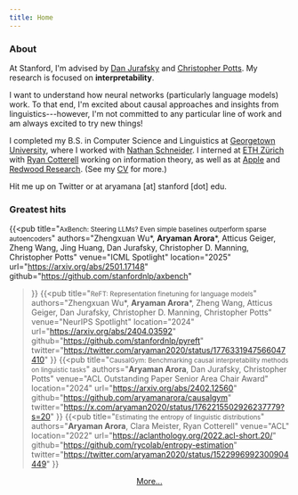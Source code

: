```yaml
---
title: Home
---
```


### About

At Stanford, I'm advised by [Dan Jurafsky](http://web.stanford.edu/~jurafsky/) and [Christopher Potts](https://web.stanford.edu/~cgpotts/). My research is focused on **interpretability**.

I want to understand how neural networks (particularly language models) work. To that end, I'm excited about causal approaches and insights from linguistics---however, I'm not committed to any particular line of work and am always excited to try new things!

I completed my B.S. in Computer Science and Linguistics at [Georgetown University](https://www.georgetown.edu/), where I worked with [Nathan Schneider](https://people.cs.georgetown.edu/nschneid/). I interned at [ETH Zürich](https://rycolab.io/authors/ryan/) with [Ryan Cotterell](https://rycolab.io/authors/ryan/) working on information theory, as well as at [Apple](https://www.apple.com/) and [Redwood Research](https://www.redwoodresearch.org/). (See my [CV](/pdf/resume.pdf) for more.)

Hit me up on Twitter or at aryamana [at] stanford [dot] edu.

### Greatest hits
{{<pub
    title="<small>AxBench: Steering LLMs? Even simple baselines outperform sparse autoencoders</small>"
    authors="Zhengxuan Wu\*, **Aryaman Arora**\*, Atticus Geiger, Zheng Wang, Jing Huang, Dan Jurafsky, Christopher D. Manning, Christopher Potts"
    venue="ICML <span class=award>Spotlight</span>"
    location="2025"
    url="https://arxiv.org/abs/2501.17148"
    github="https://github.com/stanfordnlp/axbench"
>}}
{{<pub
    title="<small>ReFT: Representation finetuning for language models</small>"
    authors="Zhengxuan Wu\*, **Aryaman Arora**\*, Zheng Wang, Atticus Geiger, Dan Jurafsky, Christopher D. Manning, Christopher Potts"
    venue="NeurIPS <span class=award>Spotlight</span>"
    location="2024"
    url="https://arxiv.org/abs/2404.03592"
    github="https://github.com/stanfordnlp/pyreft"
    twitter="https://twitter.com/aryaman2020/status/1776331947566047410"
>}}
{{<pub
    title="<small>CausalGym: Benchmarking causal interpretability methods on linguistic tasks</small>"
    authors="**Aryaman Arora**, Dan Jurafsky, Christopher Potts"
    venue="ACL <span class=award>Outstanding Paper</span> <span class=award>Senior Area Chair Award</span>"
    location="2024"
    url="https://arxiv.org/abs/2402.12560"
    github="https://github.com/aryamanarora/causalgym"
    twitter="https://x.com/aryaman2020/status/1762215502926237779?s=20"
>}}
{{<pub
    title="<small>Estimating the entropy of linguistic distributions</small>"
    authors="**Aryaman Arora**, Clara Meister, Ryan Cotterell"
    venue="ACL"
    location="2022"
    url="https://aclanthology.org/2022.acl-short.20/"
    github="https://github.com/rycolab/entropy-estimation"
    twitter="https://twitter.com/aryaman2020/status/1522996992300904449"
>}}

<div style="width: 100%; text-align: center;">
    <a class="button" href="/papers" rel="noopener" title="{{ .name }}">
        <span class="button-inner">
            More...
        </span>
    </a>
</div>